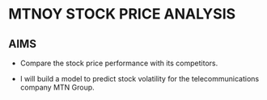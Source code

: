 # MTNOY STOCK PRICE ANALYSIS

## AIMS

* Compare the stock price performance with its competitors.
  

* l will build a model to predict stock volatility for the telecommunications company MTN Group.
